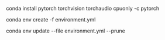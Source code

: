 
conda install pytorch torchvision torchaudio cpuonly -c pytorch



conda env create -f environment.yml


conda env update --file environment.yml --prune

